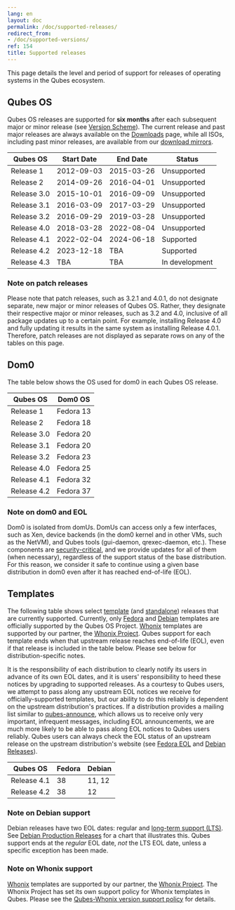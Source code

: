 ```yaml
---
lang: en
layout: doc
permalink: /doc/supported-releases/
redirect_from:
- /doc/supported-versions/
ref: 154
title: Supported releases
---
```


This page details the level and period of support for releases of operating systems in the Qubes ecosystem.

## Qubes OS

Qubes OS releases are supported for **six months** after each subsequent major or minor release (see [Version Scheme](/doc/version-scheme/)). The current release and past major releases are always available on the [Downloads](/downloads/) page, while all ISOs, including past minor releases, are available from our [download mirrors](/downloads/#mirrors).

| Qubes OS    | Start Date | End Date   | Status         |
| ----------- | ---------- | ---------- | -------------- |
| Release 1   | 2012-09-03 | 2015-03-26 | Unsupported    |
| Release 2   | 2014-09-26 | 2016-04-01 | Unsupported    |
| Release 3.0 | 2015-10-01 | 2016-09-09 | Unsupported    |
| Release 3.1 | 2016-03-09 | 2017-03-29 | Unsupported    |
| Release 3.2 | 2016-09-29 | 2019-03-28 | Unsupported    |
| Release 4.0 | 2018-03-28 | 2022-08-04 | Unsupported    |
| Release 4.1 | 2022-02-04 | 2024-06-18 | Supported      |
| Release 4.2 | 2023-12-18 | TBA        | Supported      |
| Release 4.3 | TBA        | TBA        | In development |

### Note on patch releases

Please note that patch releases, such as 3.2.1 and 4.0.1, do not designate separate, new major or minor releases of Qubes OS. Rather, they designate their respective major or minor releases, such as 3.2 and 4.0, inclusive of all package updates up to a certain point. For example, installing Release 4.0 and fully updating it results in the same system as installing Release 4.0.1. Therefore, patch releases are not displayed as separate rows on any of the tables on this page.

## Dom0

The table below shows the OS used for dom0 in each Qubes OS release.

| Qubes OS    | Dom0 OS   |
| ----------- | --------- |
| Release 1   | Fedora 13 |
| Release 2   | Fedora 18 |
| Release 3.0 | Fedora 20 |
| Release 3.1 | Fedora 20 |
| Release 3.2 | Fedora 23 |
| Release 4.0 | Fedora 25 |
| Release 4.1 | Fedora 32 |
| Release 4.2 | Fedora 37 |

### Note on dom0 and EOL

Dom0 is isolated from domUs. DomUs can access only a few interfaces, such as Xen, device backends (in the dom0 kernel and in other VMs, such as the NetVM), and Qubes tools (gui-daemon, qrexec-daemon, etc.). These components are [security-critical](/doc/security-critical-code/), and we provide updates for all of them (when necessary), regardless of the support status of the base distribution. For this reason, we consider it safe to continue using a given base distribution in dom0 even after it has reached end-of-life (EOL).

## Templates

The following table shows select [template](/doc/templates/) (and [standalone](/doc/standalones-and-hvms/)) releases that are currently supported. Currently, only [Fedora](/doc/templates/fedora/) and [Debian](/doc/templates/debian/) templates are officially supported by the Qubes OS Project. [Whonix](https://www.whonix.org/wiki/Qubes) templates are supported by our partner, the [Whonix Project](https://www.whonix.org/). Qubes support for each template ends when that upstream release reaches end-of-life (EOL), even if that release is included in the table below. Please see below for distribution-specific notes.

It is the responsibility of each distribution to clearly notify its users in advance of its own EOL dates, and it is users' responsibility to heed these notices by upgrading to supported releases. As a courtesy to Qubes users, we attempt to pass along any upstream EOL notices we receive for officially-supported templates, but our ability to do this reliably is dependent on the upstream distribution's practices. If a distribution provides a mailing list similar to [qubes-announce](/support/#qubes-announce), which allows us to receive only very important, infrequent messages, including EOL announcements, we are much more likely to be able to pass along EOL notices to Qubes users reliably. Qubes users can always check the EOL status of an upstream release on the upstream distribution's website (see [Fedora EOL](https://fedoraproject.org/wiki/End_of_life) and [Debian Releases](https://wiki.debian.org/DebianReleases)).

| Qubes OS    | Fedora | Debian |
| ----------- | ------ | ------ |
| Release 4.1 | 38     | 11, 12 |
| Release 4.2 | 38     | 12     |

### Note on Debian support

Debian releases have two EOL dates: regular and [long-term support (LTS)](https://wiki.debian.org/LTS). See [Debian Production Releases](https://wiki.debian.org/DebianReleases#Production_Releases) for a chart that illustrates this. Qubes support ends at the *regular* EOL date, *not* the LTS EOL date, unless a specific exception has been made.

### Note on Whonix support

[Whonix](https://www.whonix.org/wiki/Qubes) templates are supported by our partner, the [Whonix Project](https://www.whonix.org/). The Whonix Project has set its own support policy for Whonix templates in Qubes. Please see the [Qubes-Whonix version support policy](https://www.whonix.org/wiki/About#Qubes_Hosts) for details.
